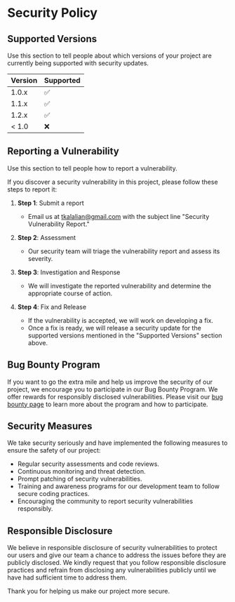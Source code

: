 # Security Policy

## Supported Versions

Use this section to tell people about which versions of your project are currently being supported with security updates.

| Version | Supported          |
| ------- | ------------------ |
| 1.0.x   | :white_check_mark: |
| 1.1.x   | :white_check_mark: |
| 1.2.x   | :white_check_mark: |
| < 1.0   | :x:                |

## Reporting a Vulnerability

Use this section to tell people how to report a vulnerability.

If you discover a security vulnerability in this project, please follow these steps to report it:

1. **Step 1**: Submit a report

   -  Email us at tkalalian@gmail.com with the subject line "Security Vulnerability Report."
  

2. **Step 2**: Assessment

   - Our security team will triage the vulnerability report and assess its severity.

3. **Step 3**: Investigation and Response

   - We will investigate the reported vulnerability and determine the appropriate course of action.

4. **Step 4**: Fix and Release

   - If the vulnerability is accepted, we will work on developing a fix.
   - Once a fix is ready, we will release a security update for the supported versions mentioned in the "Supported Versions" section above.

## Bug Bounty Program

If you want to go the extra mile and help us improve the security of our project, we encourage you to participate in our Bug Bounty Program. We offer rewards for responsibly disclosed vulnerabilities. Please visit our [bug bounty page](https://example.com/bug-bounty) to learn more about the program and how to participate.

## Security Measures

We take security seriously and have implemented the following measures to ensure the safety of our project:

- Regular security assessments and code reviews.
- Continuous monitoring and threat detection.
- Prompt patching of security vulnerabilities.
- Training and awareness programs for our development team to follow secure coding practices.
- Encouraging the community to report security vulnerabilities responsibly.

## Responsible Disclosure

We believe in responsible disclosure of security vulnerabilities to protect our users and give our team a chance to address the issues before they are publicly disclosed. We kindly request that you follow responsible disclosure practices and refrain from disclosing any vulnerabilities publicly until we have had sufficient time to address them.

Thank you for helping us make our project more secure.

